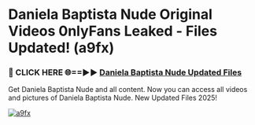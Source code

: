 # Daniela Baptista Nude Original Videos 0nlyFans Leaked - Files Updated! (a9fx)

<h3>🔴 CLICK HERE 🌐==►► <a href="https://tinyurl.com/5h6xmrr3" rel="nofollow">Daniela Baptista Nude Updated Files</a></h3>

Get Daniela Baptista Nude and all content. Now you can access all videos and pictures of Daniela Baptista Nude. New Updated Files 2025!

[![a9fx](https://i.imgur.com/KVD873Z.gif)](https://tinyurl.com/5h6xmrr3)
